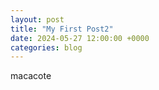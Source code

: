 ```yaml
---
layout: post
title: "My First Post2"
date: 2024-05-27 12:00:00 +0000
categories: blog
---
```

macacote